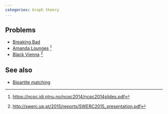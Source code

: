 ```yaml
---
categories: Graph theory
...
```


## Problems
* [Breaking Bad](https://open.kattis.com/problems/breakingbad)
* [Amanda Lounges](https://open.kattis.com/problems/amanda) [^1]
* [Black Vienna](http://swerc.up.pt/2015/reports/problemset.pdf) [^2]

## See also
* [Bipartite matching]()


[^1]: <https://ncpc.idi.ntnu.no/ncpc2014/ncpc2014slides.pdf>
[^2]: <http://swerc.up.pt/2015/reports/SWERC2015_presentation.pdf>
